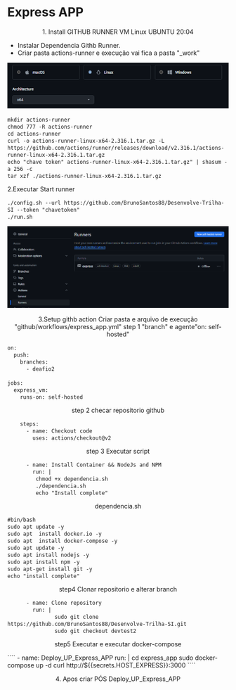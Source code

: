 # Express APP
<p align="center"> 
1. Install GITHUB RUNNER VM Linux UBUNTU 20:04
   
- Instalar Dependencia Githb Runner.
- Criar pasta actions-runner e execução vai fica a pasta "_work"
</p>

<p align="center">
  <img src="imagens/download.png" alt="setup instalação" width="800"> 
</p>

````
mkdir actions-runner
chmod 777 -R actions-runner
cd actions-runner
curl -o actions-runner-linux-x64-2.316.1.tar.gz -L https://github.com/actions/runner/releases/download/v2.316.1/actions-runner-linux-x64-2.316.1.tar.gz
echo "chave token" actions-runner-linux-x64-2.316.1.tar.gz" | shasum -a 256 -c
tar xzf ./actions-runner-linux-x64-2.316.1.tar.gz
````

2.Executar Start runner
````
./config.sh --url https://github.com/BrunoSantos88/Desenvolve-Trilha-SI --token "chavetoken"
./run.sh
````

<p align="center">
  <img src="imagens/githubrunner.png" alt="após instalação" width="800"> 
</p>

<p align="center">  
3.Setup githb action
Criar pasta e arquivo de execução  "github/workflows/express_app.yml"
step 1 "branch" e agente"on: self-hosted"
</p>

````
on:
  push:
    branches:  
      - deafio2

jobs:
  express_vm:
    runs-on: self-hosted

````
<p align="center">  
step 2 checar repositorio github 
</p>

````
    steps:
      - name: Checkout code
        uses: actions/checkout@v2
````
<p align="center">  
step 3 Executar script
</p>

````
      - name: Install Container && NodeJs and NPM
        run: |
         chmod +x dependencia.sh
         ./dependencia.sh
         echo "Install complete"
````
<p align="center">  
dependencia.sh
</p>

````
#bin/bash
sudo apt update -y
sudo apt  install docker.io -y
sudo apt  install docker-compose -y
sudo apt update -y
sudo apt install nodejs -y
sudo apt install npm -y
sudo apt-get install git -y
echo "install complete"
````
<p align="center">  
step4 Clonar repositorio e alterar branch
</p>

````
      - name: Clone repository
        run: |
               sudo git clone https://github.com/BrunoSantos88/Desenvolve-Trilha-SI.git
               sudo git checkout devtest2
````
<p align="center">  
step5 Executar e executar docker-compose
</p>
````
      - name: Deploy_UP_Express_APP
        run: |
           cd express_app
           sudo docker-compose up -d   
           curl http://${{secrets.HOST_EXPRESS}}:3000
````
<p align="center">  
4. Apos criar PÓS Deploy_UP_Express_APP
<p align="center">  
   

